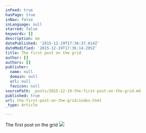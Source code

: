 ```yaml
---
inFeed: true
hasPage: true
inNav: false
inLanguage: null
starred: false
keywords: []
description: me
datePublished: '2015-12-19T17:36:37.814Z'
dateModified: '2015-12-19T17:36:14.205Z'
title: The first post on the grid
author: []
authors: []
publisher:
  name: null
  domain: null
  url: null
  favicon: null
sourcePath: _posts/2015-12-19-the-first-post-on-the-grid.md
published: true
url: the-first-post-on-the-grid/index.html
_type: Article

---
```

The first post on the grid
![](https://the-grid-user-content.s3-us-west-2.amazonaws.com/9fe14212-09e8-4676-b475-3524d1979a44.png)